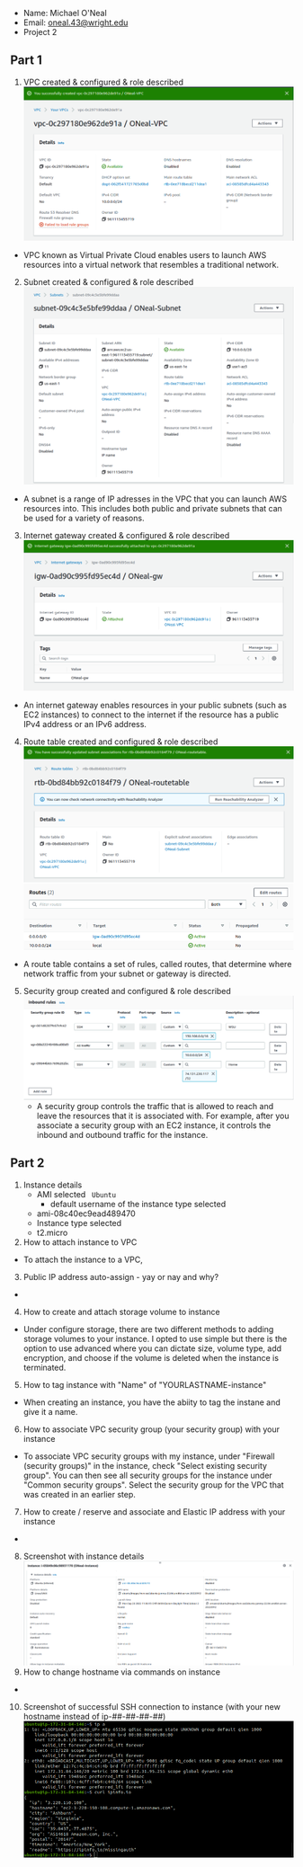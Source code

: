 - Name: Michael O'Neal
- Email: oneal.43@wright.edu
- Project 2

## Part 1

1. VPC created & configured & role described
   ![vpc](Images/ONeal-VPC.png)
  - VPC known as Virtual Private Cloud enables users to launch AWS resources into a virtual network that resembles a traditional network.
2. Subnet created & configured & role described
   ![subnet](Images/ONeal-Subnet.png)
  - A subnet is a range of IP adresses in the VPC that you can launch AWS resources into. This includes both public and private subnets that can be used for a variety of reasons. 
3. Internet gateway created & configured & role described
   ![gateway](Images/ONeal-gw.png)
  - An internet gateway enables resources in your public subnets (such as EC2 instances) to connect to the internet if the resource has a public IPv4 address or an IPv6 address. 
4. Route table created and configured & role described
   ![routetable](Images/ONeal-routetable.png)
   ![routetable rule](Images/routes.png)
  - A route table contains a set of rules, called routes, that determine where network traffic from your subnet or gateway is directed.
5. Security group created and configured & role described
   ![Security Groups](Images/SGs.png)
   - A security group controls the traffic that is allowed to reach and leave the resources that it is associated with. For example, after you associate a security group with an EC2 instance, it controls the inbound and outbound traffic for the instance.

## Part 2

1. Instance details
   - AMI selected
	``` Ubuntu```
     - default username of the instance type selected
	* ami-08c40ec9ead489470
   - Instance type selected
	* t2.micro
2. How to attach instance to VPC
  - To attach the instance to a VPC, 
3. Public IP address auto-assign - yay or nay and why?
  -
4. How to create and attach storage volume to instance
  - Under configure storage, there are two different methods to adding storage volumes to your instance. I opted to use simple but there is the option to use advanced where you can dictate size, volume type, add encryption, and choose if the volume is deleted when the instance is terminated. 
5. How to tag instance with "Name" of "YOURLASTNAME-instance"
  - When creating an instance, you have the abiity to tag the instane and give it a name. 
6. How to associate VPC security group (your security group) with your instance
  - To associate VPC security groups with my instance, under "Firewall (security groups)" in the instance, check "Select existing security group". You can then see all security groups for the instance under "Common security groups". Select the security group for the VPC that was created in an earlier step.
7. How to create / reserve and associate and Elastic IP address with your instance
  -
8. Screenshot with instance details
   ![Instance details](Images/instance-details.png)
9. How to change hostname via commands on instance
  -
10. Screenshot of successful SSH connection to instance (with your new hostname instead of ip-##-##-##-##)
   ![ssh connection](Images/ssh-connection.png)
